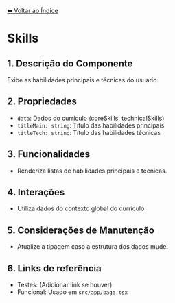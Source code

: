 [⬅ Voltar ao Índice](../../DOCUMENTATION.md)

# Skills

## 1. Descrição do Componente
Exibe as habilidades principais e técnicas do usuário.

## 2. Propriedades
- `data`: Dados do currículo (coreSkills, technicalSkills)
- `titleMain: string`: Título das habilidades principais
- `titleTech: string`: Título das habilidades técnicas

## 3. Funcionalidades
- Renderiza listas de habilidades principais e técnicas.

## 4. Interações
- Utiliza dados do contexto global do currículo.

## 5. Considerações de Manutenção
- Atualize a tipagem caso a estrutura dos dados mude.

## 6. Links de referência
- Testes: (Adicionar link se houver)
- Funcional: Usado em `src/app/page.tsx`
